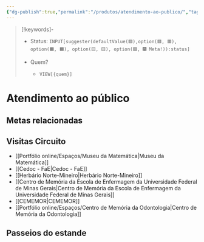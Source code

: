 ```yaml
---
{"dg-publish":true,"permalink":"/produtos/atendimento-ao-publico/","tags":["💼/🔍"],"created":"2024-02-05T11:59:49.358-03:00","updated":"2024-02-05T10:50:50.108-03:00"}
---
```



>[!keywords]-
> - Status: `INPUT[suggester(defaultValue(🟥️),option(🟥️, 🟥️), option(🟧️, 🟧️), option(🟨️, 🟨️), option(🟩️, 🎆 Meta!)):status]`
> 
> - Quem? 
> 	- `VIEW[{quem}]`

# Atendimento ao público

## Metas relacionadas

## Visitas Circuito

- [[Portfólio online/Espaços/Museu da Matemática\|Museu da Matemática]]
- [[Cedoc - FaE\|Cedoc - FaE]]
- [[Herbário Norte-Mineiro\|Herbário Norte-Mineiro]]
- [[Centro de Memória da Escola de Enfermagem da Universidade Federal de Minas Gerais\|Centro de Memória da Escola de Enfermagem da Universidade Federal de Minas Gerais]]
- [[CEMEMOR\|CEMEMOR]]
- [[Portfólio online/Espaços/Centro de Memória da Odontologia\|Centro de Memória da Odontologia]]

## Passeios do estande